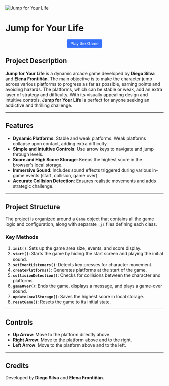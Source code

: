 ![Jump for Your Life](https://res.cloudinary.com/dt9pviq34/image/upload/v1734630862/Arcade_Desktop_z6dtwo.png)

# Jump for Your Life  

<p align="center">
  <a href="https://efrontinan.github.io/MiniGame-JumpforYourLife/" target="_blank">
    <button type="button" style="background-color: #3571FC; color: #fff; padding: 6px 12px; border: none; border-radius: 4px; cursor: pointer;">
      Play the Game
    </button>
  </a>
</p>

## **Project Description**  

**Jump for Your Life** is a dynamic arcade game developed by **Diego Silva** and **Elena Frontiñán**. The main objective is to make the character jump across various platforms to progress as far as possible, earning points and avoiding hazards. The platforms, which can be stable or weak, add an extra layer of strategy and difficulty. With its visually appealing design and intuitive controls, **Jump for Your Life** is perfect for anyone seeking an addictive and thrilling challenge.

---

## **Features**  

- **Dynamic Platforms**: Stable and weak platforms. Weak platforms collapse upon contact, adding extra difficulty.  
- **Simple and Intuitive Controls**: Use arrow keys to navigate and jump through levels.  
- **Score and High Score Storage**: Keeps the highest score in the browser's local storage.  
- **Immersive Sound**: Includes sound effects triggered during various in-game events (start, collision, game over).  
- **Accurate Collision Detection**: Ensures realistic movements and adds strategic challenge.  

---

## **Project Structure**  

The project is organized around a `Game` object that contains all the game logic and configuration, along with separate `.js` files defining each class.

### **Key Methods**  

1. **`init()`**: Sets up the game area size, events, and score display.  
2. **`start()`**: Starts the game by hiding the start screen and playing the initial sound.  
3. **`setEventListeners()`**: Detects key presses for character movement.  
4. **`createPlatforms()`**: Generates platforms at the start of the game.  
5. **`collisionDetection()`**: Checks for collisions between the character and platforms.  
6. **`gameOver()`**: Ends the game, displays a message, and plays a game-over sound.  
7. **`updateLocalStorage()`**: Saves the highest score in local storage.  
8. **`resetGame()`**: Resets the game to its initial state.  

---

## **Controls**  

- **Up Arrow**: Move to the platform directly above.  
- **Right Arrow**: Move to the platform above and to the right.  
- **Left Arrow**: Move to the platform above and to the left.  

---

## **Credits**  

Developed by **Diego Silva** and **Elena Frontiñán**.
